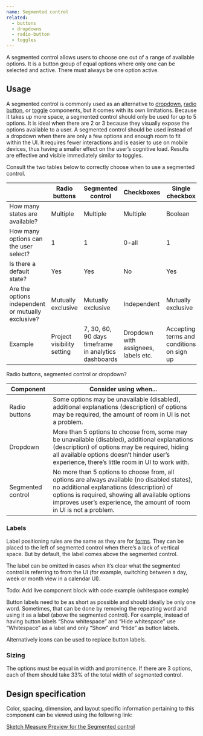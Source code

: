 ```yaml
---
name: Segmented control
related:
  - buttons
  - dropdowns
  - radio-button
  - toggles
---
```


A segmented control allows users to choose one out of a range of available options. It is a button group of equal options where only one can be selected and active. There must always be one option active.

## Usage

A segmented control is commonly used as an alternative to [dropdown](/components/dropdowns), [radio button](/components/radio-button), or [toggle](/components/toggles) components, but it comes with its own limitations. Because it takes up more space, a segmented control should only be used for up to 5 options. It is ideal when there are 2 or 3 because they visually expose the options available to a user. A segmented control should be used instead of a dropdown when there are only a few options and enough room to fit within the UI. It requires fewer interactions and is easier to use on mobile devices, thus having a smaller effect on the user’s cognitive load. Results are effective and visible immediately similar to toggles.

Consult the two tables below to correctly choose when to use a segmented control.

|                                                    | Radio buttons | Segmented control | Checkboxes | Single checkbox | Toggle |
|----------------------------------------------------|---------------|-------------------|------------|-----------------|--------|
| How many states are available?                     | Multiple      | Multiple          | Multiple   | Boolean         | Boolean|
| How many options can the user select?              | 1             | 1                 | 0-all      | 1               | 1      |
| Is there a default state?                          | Yes           | Yes               | No         | Yes             | Yes    |
| Are the options independent or mutually exclusive? | Mutually exclusive | Mutually exclusive | Independent | Mutually exclusive | Mutually exclusive |
| Example                                            | Project visibility setting | 7, 30, 60, 90 days timeframe in analytics dashboards | Dropdown with assignees, labels etc. | Accepting terms and conditions on sign up | Enabling/disabling project features |

Radio buttons, segmented control or dropdown?

| Component | Consider using when... |
|-----------|-------------|
| Radio buttons | Some options may be unavailable (disabled), additional explanations (description) of options may be required, the amount of room in UI is not a problem. |
| Dropdown | More than 5 options to choose from, some may be unavailable (disabled), additional explanations (description) of options may be required, hiding all available options doesn’t hinder user’s experience, there’s little room in UI to work with. |
| Segmented control | No more than 5 options to choose from, all options are always available (no disabled states), no additional explanations (description) of options is required, showing all available options improves user’s experience, the amount of room in UI is not a problem. |


### Labels

Label positioning rules are the same as they are for [forms](/components/forms). They can be placed to the left of segmented control when there’s a lack of vertical space. But by default, the label comes above the segmented control.

The label can be omitted in cases when it’s clear what the segmented control is referring to from the UI (for example, switching between a day, week or month view in a calendar UI).

Todo: Add live component block with code example (whitespace exmple)

Button labels need to be as short as possible and should ideally be only one word. Sometimes, that can be done by removing the repeating word and using it as a label (above the segmented control). For example, instead of having button labels “Show whitespace” and “Hide whitespace” use “Whitespace” as a label and only “Show” and “Hide” as button labels.

Alternatively icons can be used to replace button labels.

### Sizing

The options must be equal in width and prominence. If there are 3 options, each of them should take 33% of the total width of segmented control.

## Design specification

Color, spacing, dimension, and layout specific information pertaining to this component can be viewed using the following link:

[Sketch Measure Preview for the Segmented control](https://gitlab-org.gitlab.io/gitlab-design/hosted/design-gitlab-specs/segmented-control-spec-previews/)
